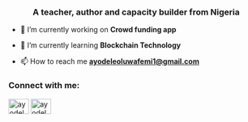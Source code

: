 <h3 align="center">A teacher, author and capacity builder from Nigeria</h3>

- 🔭 I’m currently working on **Crowd funding app**

- 🌱 I’m currently learning **Blockchain Technology**

- 📫 How to reach me **ayodeleoluwafemi1@gmail.com**

<h3 align="left">Connect with me:</h3>
<p align="left">
<a href="https://twitter.com/ayodeleayotunde" target="blank"><img align="center" src="https://raw.githubusercontent.com/rahuldkjain/github-profile-readme-generator/master/src/images/icons/Social/twitter.svg" alt="ayodeleayotunde" height="30" width="40" /></a>
<a href="https://fb.com/ayodeleayotunde" target="blank"><img align="center" src="https://raw.githubusercontent.com/rahuldkjain/github-profile-readme-generator/master/src/images/icons/Social/facebook.svg" alt="ayodeleayotunde" height="30" width="40" /></a>
</p>
